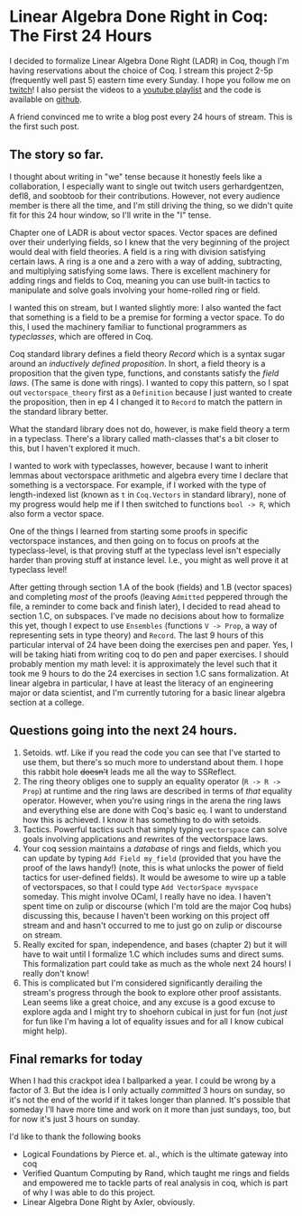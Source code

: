 # Linear Algebra Done Right in Coq: The First 24 Hours

I decided to formalize Linear Algebra Done Right (LADR) in Coq, though I'm having reservations about the choice of Coq. I stream this project 2-5p (frequently well past 5) eastern time every Sunday. I hope you follow me on [twitch](https://twitch.tv/quinndougherty92)! I also persist the videos to a [youtube playlist](https://www.youtube.com/playlist?list=PLGZRl2vU826d_IRnxA6rgTXXAG5vdx74P) and the code is available on [github](https://github.com/quinn-dougherty/ladr).

A friend convinced me to write a blog post every 24 hours of stream. This is the first such post. 

## The story so far. 

I thought about writing in "we" tense because it honestly feels like a collaboration, I especially want to single out twitch users gerhardgentzen, defl8, and soobtoob for their contributions. However, not every audience member is there all the time, and I'm still driving the thing, so we didn't quite fit for this 24 hour window, so I'll write in the "I" tense.

Chapter one of LADR is about vector spaces. Vector spaces are defined over their underlying fields, so I knew that the very beginning of the project would deal with field theories.
A field is a ring with division satisfying certain laws. A ring is a one and a zero with a way of adding, subtracting, and multiplying satisfying some laws. There is excellent machinery for adding rings and fields to Coq, meaning you can use built-in tactics to manipulate and solve goals involving your home-rolled ring or field. 

I wanted this on stream, but I wanted slightly more: I also wanted the fact that something is a field to be a premise for forming a vector space. To do this, I used the machinery familiar to functional programmers as _typeclasses_, which are offered in Coq. 

Coq standard library defines a field theory _Record_ which is a syntax sugar around an _inductively defined proposition_. In short, a field theory is a proposition that the given type, functions, and constants satisfy the _field laws_. (The same is done with rings). I wanted to copy this pattern, so I spat out `vectorspace_theory` first as a `Definition` because I just wanted to create the proposition, then in ep 4 I changed it to `Record` to match the pattern in the standard library better. 

What the standard library does not do, however, is make field theory a term in a typeclass. There's a library called math-classes that's a bit closer to this, but I haven't explored it much. 

I wanted to work with typeclasses, however, because I want to inherit lemmas about vectorspace arithmetic and algebra every time I declare that something is a vectorspace. For example, if I worked with the type of length-indexed list (known as `t` in `Coq.Vectors` in standard library), none of my progress would help me if I then switched to functions `bool -> R`, which also form a vector space.

One of the things I learned from starting some proofs in specific vectorspace instances, and then going on to focus on proofs at the typeclass-level, is that proving stuff at the typeclass level isn't especially harder than proving stuff at instance level. I.e., you might as well prove it at typeclass level! 

After getting through section 1.A of the book (fields) and 1.B (vector spaces) and completing _most_ of the proofs (leaving `Admitted` peppered through the file, a reminder to come back and finish later), I decided to read ahead to section 1.C, on subspaces. I've made no decisions about how to formalize this yet, though I expect to use `Ensembles` (functions `V -> Prop`, a way of representing sets in type theory) and `Record`. The last 9 hours of this particular interval of 24 have been doing the exercises pen and paper. Yes, I will be taking hiati from writing coq to do pen and paper exercises. I should probably mention my math level: it is approximately the level such that it took me 9 hours to do the 24 exercises in section 1.C sans formalization. At linear algebra in particular, I have at least the literacy of an engineering major or data scientist, and I'm currently tutoring for a basic linear algebra section at a college. 

## Questions going into the next 24 hours. 

1. Setoids. wtf. Like if you read the code you can see that I've started to use them, but there's so much more to understand about them. I hope this rabbit hole ~~doesn't~~ leads me all the way to SSReflect.
2. The ring theory obliges one to supply an equality operator (`R -> R -> Prop`) at runtime and the ring laws are described in terms of _that_ equality operator. However, when you're using rings in the arena the ring laws and everything else are done with Coq's basic `eq`. I want to understand how this is achieved. I know it has something to do with setoids. 
3. Tactics. Powerful tactics such that simply typing `vectorspace` can solve goals involving applications and rewrites of the vectorspace laws. 
4. Your coq session maintains a _database_ of rings and fields, which you can update by typing `Add Field my_field` (provided that you have the proof of the laws handy!) (note, this is what unlocks the power of field tactics for user-defined fields). It would be awesome to wire up a table of vectorspaces, so that I could type `Add VectorSpace myvspace` someday. This might involve OCaml, I really have no idea. I haven't spent time on zulip or discourse (which I'm told are the major Coq hubs) discussing this, because I haven't been working on this project off stream and and hasn't occurred to me to just go on zulip or discourse on stream. 
5. Really excited for span, independence, and bases (chapter 2) but it will have to wait until I formalize 1.C which includes sums and direct sums. This formalization part could take as much as the whole next 24 hours! I really don't know! 
6. This is complicated but I'm considered significantly derailing the stream's progress through the book to explore other proof assistants. Lean seems like a great choice, and any excuse is a good excuse to explore agda and I might try to shoehorn cubical in just for fun (not _just_ for fun like I'm having a lot of equality issues and for all I know cubical might help). 

## Final remarks for today

When I had this crackpot idea I ballparked a year. I could be wrong by a factor of 3. But the idea is I only actually _committed_ 3 hours on sunday, so it's not the end of the world if it takes longer than planned. It's possible that someday I'll have more time and work on it more than just sundays, too, but for now it's just 3 hours on sunday. 

I'd like to thank the following books
- Logical Foundations by Pierce et. al., which is the ultimate gateway into coq
- Verified Quantum Computing by Rand, which taught me rings and fields and empowered me to tackle parts of real analysis in coq, which is part of why I was able to do this project. 
- Linear Algebra Done Right by Axler, obviously. 

